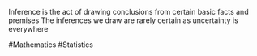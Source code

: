 Inference is the act of drawing conclusions from certain basic facts and premises
The inferences we draw are rarely certain as uncertainty is everywhere

#Mathematics #Statistics 